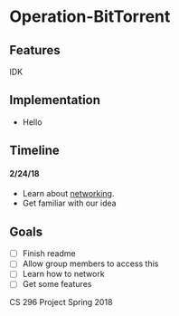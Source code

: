 # Operation-BitTorrent

## Features

  IDK

## Implementation

- Hello

## Timeline

#### 2/24/18
- Learn about [networking](http://beej.us/guide/bgnet/).
- Get familiar with our idea

## Goals
- [ ] Finish readme
- [ ] Allow group members to access this
- [ ] Learn how to network
- [ ] Get some features

CS 296 Project Spring 2018
